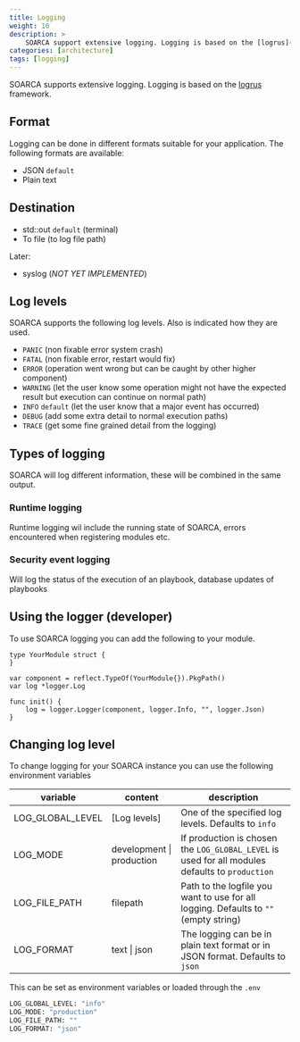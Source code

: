 ```yaml
---
title: Logging
weight: 10
description: >
    SOARCA support extensive logging. Logging is based on the [logrus](https://github.com/sirupsen/logrus) framework. 
categories: [architecture]
tags: [logging]
---
```


SOARCA supports extensive logging. Logging is based on the [logrus](https://github.com/sirupsen/logrus) framework. 
## Format
Logging can be done in different formats suitable for your application. The following formats are available:

* JSON `default`
* Plain text


## Destination

* std::out `default` (terminal)
* To file (to log file path)

Later:

* syslog (*NOT YET IMPLEMENTED*)

## Log levels
SOARCA supports the following log levels. Also is indicated how they are used.

* `PANIC` (non fixable error system crash)
* `FATAL` (non fixable error, restart would fix)
* `ERROR` (operation went wrong but can be caught by other higher component)
* `WARNING` (let the user know some operation might not have the expected result but execution can continue on normal path)
* `INFO` `default` (let the user know that a major event has occurred)
* `DEBUG` (add some extra detail to normal execution paths)
* `TRACE` (get some fine grained detail from the logging)

## Types of logging
SOARCA will log different information, these will be combined in the same output. 

### Runtime logging
Runtime logging wil include the running state of SOARCA, errors encountered when registering modules etc.


### Security event logging
Will log the status of the execution of an playbook, database updates of playbooks

## Using the logger (developer)

To use SOARCA logging you can add the following to your module.

```golang
type YourModule struct {
}

var component = reflect.TypeOf(YourModule{}).PkgPath()
var log *logger.Log

func init() {
	log = logger.Logger(component, logger.Info, "", logger.Json)
}
```

## Changing log level

To change logging for your SOARCA instance you can use the following environment variables 


|variable |content |description
|---|---|---|
|LOG_GLOBAL_LEVEL |[Log levels]  |One of the specified log levels. Defaults to `info`
|LOG_MODE |development \| production  |If production is chosen the `LOG_GLOBAL_LEVEL` is used for all modules defaults to `production`
|LOG_FILE_PATH |filepath  |Path to the logfile you want to use for all logging. Defaults to `""` (empty string)
|LOG_FORMAT |text \| json  |The logging can be in plain text format or in JSON format. Defaults to `json`


This can be set as environment variables or loaded through the `.env`

```bash
LOG_GLOBAL_LEVEL: "info"
LOG_MODE: "production"
LOG_FILE_PATH: ""
LOG_FORMAT: "json"
```